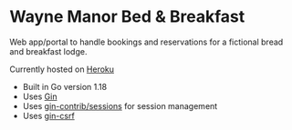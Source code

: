 # Wayne Manor Bed & Breakfast
Web app/portal to handle bookings and reservations for a fictional bread and breakfast lodge.

Currently hosted on [Heroku](https://wayne-manor-bnb.herokuapp.com/)

- Built in Go version 1.18
- Uses [Gin](https://github.com/gin-gonic/gin)
- Uses [gin-contrib/sessions](https://github.com/gin-contrib/sessions) for session management
- Uses [gin-csrf](https://github.com/utrack/gin-csrf) 
